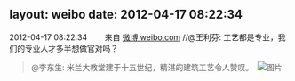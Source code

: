 layout: weibo
date: 2012-04-17 08:22:34
---
2012-04-17 08:22:34  &nbsp;&nbsp;&nbsp;&nbsp;&nbsp;&nbsp; 来自 <a href="http://weibo.com/" rel="nofollow">微博 weibo.com</a>
//@王利芬: 工艺都是专业，我们的专业人才多半想做官对吗？
>  @李东生: 米兰大教堂建于十五世纪，精湛的建筑工艺令人赞叹。 ​​​
>  ![图片](https://ww4.sinaimg.cn/large/71411f6ajw1ds23kpjanqj.jpg)
